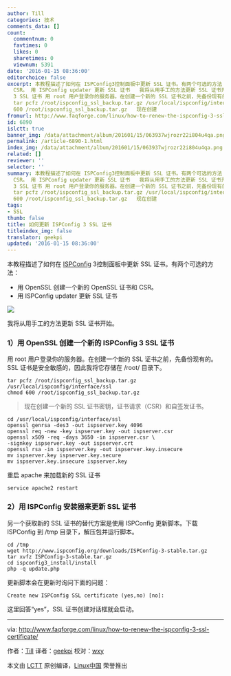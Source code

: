 ```yaml
---
author: Till
categories: 技术
comments_data: []
count:
  commentnum: 0
  favtimes: 0
  likes: 0
  sharetimes: 0
  viewnum: 5391
date: '2016-01-15 08:36:00'
editorchoice: false
excerpt: 本教程描述了如何在 ISPConfig3控制面板中更新 SSL 证书。有两个可选的方法：  用 OpenSSL 创建一个新的 OpenSSL 证书和
  CSR。 用 ISPConfig updater 更新 SSL 证书   我将从用手工的方法更新 SSL 证书开始。 1）用 OpenSSL 创建一个新的 ISPConfig
  3 SSL 证书 用 root 用户登录你的服务器。在创建一个新的 SSL 证书之前，先备份现有的。SSL 证书是安全敏感的，因此我将它存储在 /root/ 目录下。
  tar pcfz /root/ispconfig_ssl_backup.tar.gz /usr/local/ispconfig/interface/ssl chmod
  600 /root/ispconfig_ssl_backup.tar.gz   现在创建
fromurl: http://www.faqforge.com/linux/how-to-renew-the-ispconfig-3-ssl-certificate/
id: 6890
islctt: true
banner_img: /data/attachment/album/201601/15/063937wjrozr22i804u4qa.png
permalink: /article-6890-1.html
index_img: /data/attachment/album/201601/15/063937wjrozr22i804u4qa.png.thumb.jpg
related: []
reviewer: ''
selector: ''
summary: 本教程描述了如何在 ISPConfig3控制面板中更新 SSL 证书。有两个可选的方法：  用 OpenSSL 创建一个新的 OpenSSL 证书和
  CSR。 用 ISPConfig updater 更新 SSL 证书   我将从用手工的方法更新 SSL 证书开始。 1）用 OpenSSL 创建一个新的 ISPConfig
  3 SSL 证书 用 root 用户登录你的服务器。在创建一个新的 SSL 证书之前，先备份现有的。SSL 证书是安全敏感的，因此我将它存储在 /root/ 目录下。
  tar pcfz /root/ispconfig_ssl_backup.tar.gz /usr/local/ispconfig/interface/ssl chmod
  600 /root/ispconfig_ssl_backup.tar.gz   现在创建
tags:
- SSL
thumb: false
title: 如何更新 ISPConfig 3 SSL 证书
titleindex_img: false
translator: geekpi
updated: '2016-01-15 08:36:00'
---
```


本教程描述了如何在 [ISPConfig](http://www.ispconfig.org/) 3控制面板中更新 SSL 证书。有两个可选的方法：


* 用 OpenSSL 创建一个新的 OpenSSL 证书和 CSR。
* 用 ISPConfig updater 更新 SSL 证书


![](/data/attachment/album/201601/15/063937wjrozr22i804u4qa.png)


我将从用手工的方法更新 SSL 证书开始。


### 1）用 OpenSSL 创建一个新的 ISPConfig 3 SSL 证书


用 root 用户登录你的服务器。在创建一个新的 SSL 证书之前，先备份现有的。SSL 证书是安全敏感的，因此我将它存储在 /root/ 目录下。



```
tar pcfz /root/ispconfig_ssl_backup.tar.gz /usr/local/ispconfig/interface/ssl
chmod 600 /root/ispconfig_ssl_backup.tar.gz

```


> 
> 现在创建一个新的 SSL 证书密钥，证书请求（CSR）和自签发证书。
> 
> 
> 



```
cd /usr/local/ispconfig/interface/ssl
openssl genrsa -des3 -out ispserver.key 4096
openssl req -new -key ispserver.key -out ispserver.csr
openssl x509 -req -days 3650 -in ispserver.csr \
-signkey ispserver.key -out ispserver.crt
openssl rsa -in ispserver.key -out ispserver.key.insecure
mv ispserver.key ispserver.key.secure
mv ispserver.key.insecure ispserver.key

```

重启 apache 来加载新的 SSL 证书



```
service apache2 restart

```

### 2）用 ISPConfig 安装器来更新 SSL 证书


另一个获取新的 SSL 证书的替代方案是使用 ISPConfig 更新脚本。下载 ISPConfig 到 /tmp 目录下，解压包并运行脚本。



```
cd /tmp
wget http://www.ispconfig.org/downloads/ISPConfig-3-stable.tar.gz
tar xvfz ISPConfig-3-stable.tar.gz
cd ispconfig3_install/install
php -q update.php

```

更新脚本会在更新时询问下面的问题：



```
Create new ISPConfig SSL certificate (yes,no) [no]:

```

这里回答“yes”，SSL 证书创建对话框就会启动。




---


via: <http://www.faqforge.com/linux/how-to-renew-the-ispconfig-3-ssl-certificate/>


作者：[Till](http://www.faqforge.com/author/till/) 译者：[geekpi](https://github.com/geekpi) 校对：[wxy](https://github.com/wxy)


本文由 [LCTT](https://github.com/LCTT/TranslateProject) 原创编译，[Linux中国](https://linux.cn/) 荣誉推出